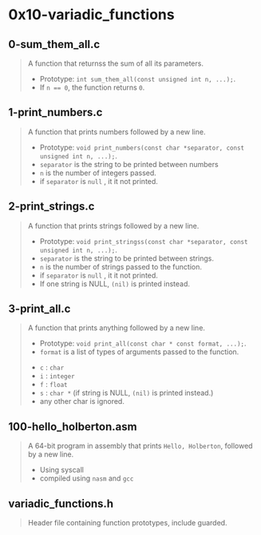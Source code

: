 # 0x10-variadic_functions

## 0-sum_them_all.c
> A function that returnss the sum of all its parameters.
> - Prototype: ``` int sum_them_all(const unsigned int n, ...); ```.
> - If ``` n == 0 ```, the function returns ``` 0 ```.

## 1-print_numbers.c
> A function that prints numbers followed by a new line.
> - Prototype: ``` void print_numbers(const char *separator, const unsigned int n, ...); ```.
> - ``` separator ``` is the string to be printed between numbers
> - ``` n ``` is the number of integers passed.
> - if ``` separator ``` is ``` null ``` , it it not printed.

## 2-print_strings.c
> A function that prints strings followed by a new line.
> - Prototype: ``` void print_stringss(const char *separator, const unsigned int n, ...); ```.
> - ``` separator ``` is the string to be printed between strings.
> - ``` n ``` is the number of strings passed to the function.
> -  if ``` separator ``` is ``` null ``` , it it not printed.
> - If one string is NULL, ``` (nil) ``` is printed instead.

## 3-print_all.c
> A function that prints anything followed by a new line.
> - Prototype: ``` void print_all(const char * const format, ...); ```.
> - ``` format ``` is a list of types of arguments passed to the function.
> * ``` c ``` : ``` char ```
> * ``` i ``` : ``` integer ```
> * ``` f ``` : ``` float ```
> * ``` s ``` : ``` char * ``` (if string is NULL, ``` (nil) ``` is printed instead.)
> * any other char is ignored.

## 100-hello_holberton.asm
> A 64-bit program in assembly that prints ``` Hello, Holberton ```, followed by a new line.
> - Using syscall
> - compiled using ``` nasm ``` and ``` gcc ```

## variadic_functions.h
> Header file containing function prototypes, include guarded.

